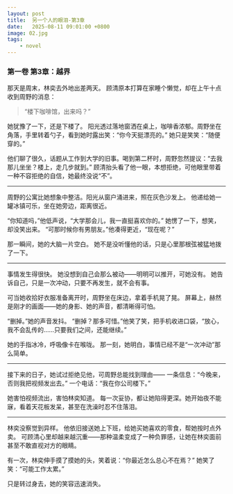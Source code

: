 ```yaml
---
layout: post
title:  另一个人的眼泪-第3章
date:   2025-08-11 09:01:00 +0800
image: 02.jpg
tags: 
    - novel
---
```


### **第一卷 第3章：越界**

那天是周末，林奕去外地出差两天。
顾清原本打算在家睡个懒觉，却在上午十点收到周野的消息：

> “楼下咖啡馆，出来吗？”

她犹豫了一下，还是下楼了。
阳光透过落地窗洒在桌上，咖啡香浓郁。周野坐在角落，手里转着勺子，看到她时露出笑：“你今天挺漂亮的。”
她只是笑笑：“随便穿的。”

他们聊了很久，话题从工作到大学的旧事。喝到第二杯时，周野忽然提议：“去我那儿坐坐？楼上，走几步就到。”
顾清抬头看了他一眼，本想拒绝，可他眼里带着一种不容拒绝的自信，她最终没说“不”。

---

周野的公寓比她想象中整洁。阳光从窗户涌进来，照在灰色沙发上。
他递给她一罐冰镇可乐，坐在她旁边，距离很近。

“你知道吗，”他低声说，“大学那会儿，我一直挺喜欢你的。”
她愣了一下，想笑，却没笑出来。
“可那时候你有男朋友。”他凑得更近，“现在呢？”

那一瞬间，她的大脑一片空白。
她不是没听懂他的话，只是心里那根弦被猛地拨了一下。

---

事情发生得很快。
她没想到自己会那么被动——明明可以推开，可她没有。
她告诉自己，只是一次冲动，只要不再发生，就不会有事。

可当她收拾好衣服准备离开时，周野坐在床边，拿着手机晃了晃。
屏幕上，赫然是刚才的画面——她的身影、她的声音，都清晰得可怕。

“删掉。”她的声音发抖。
“删掉？那多可惜。”他笑了笑，把手机收进口袋，“放心，我不会乱传的……只要我们之间，还能继续。”

她的手指冰冷，呼吸像卡在喉咙。
那一刻，她明白，事情已经不是“一次冲动”那么简单。

---

接下来的日子，她试过拒绝见他，可周野总能找到理由——
一条信息：“今晚来，否则我把视频发出去。”
一个电话：“我在你公司楼下。”

她害怕视频流出，害怕林奕知道。
每一次妥协，都让她陷得更深。她开始夜不能寐，看着天花板发呆，甚至在洗澡时忍不住落泪。

---

林奕没察觉到异样。
他依旧接送她上下班，给她买她喜欢的零食，帮她按时点外卖。
可顾清心里却越来越沉重——那种温柔变成了一种负罪感，让她在林奕面前甚至不敢直视对方的眼睛。

有一次，林奕伸手摸了摸她的头，笑着说：“你最近怎么总心不在焉？”
她笑了笑：“可能工作太累。”

只是转过身去，她的笑容迅速消失。
